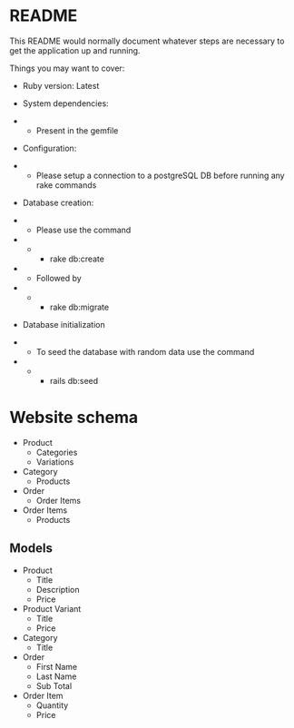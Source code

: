 # README

This README would normally document whatever steps are necessary to get the
application up and running.

Things you may want to cover:

- Ruby version: Latest

- System dependencies: 
- - Present in the gemfile

- Configuration: 
- - Please setup a connection to a postgreSQL DB before running any rake commands

- Database creation: 
- - Please use the command

- - - rake db:create

- - Followed by 

- - - rake db:migrate

- Database initialization
- - To seed the database with random data use the command 
- - - rails db:seed

# Website schema

- Product
  - Categories
  - Variations
- Category
  - Products
- Order
  - Order Items
- Order Items
  - Products

## Models

- Product
  - Title
  - Description
  - Price
- Product Variant
  - Title
  - Price
- Category
  - Title
- Order
  - First Name
  - Last Name
  - Sub Total
- Order Item
  - Quantity
  - Price
